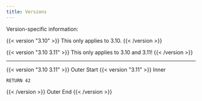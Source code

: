 ```yaml
---
title: Versions
---
```

Version-specific information:

{{< version "3.10" >}}
This only applies to 3.10.
{{< /version >}}

{{< version "3.10 3.11" >}}
This only applies to 3.10 and 3.11!
{{< /version >}}

--- 

{{< version "3.10 3.11" >}}
Outer Start
{{< version "3.11" >}}
Inner
```aql
RETURN 42
```
{{< /version >}}
Outer End
{{< /version >}}
